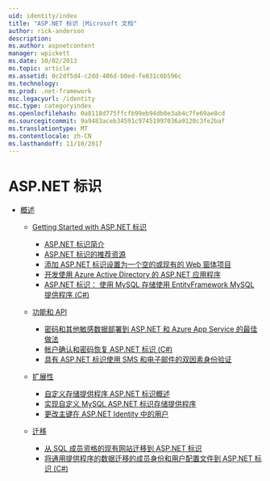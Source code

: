 ```yaml
---
uid: identity/index
title: "ASP.NET 标识 |Microsoft 文档"
author: rick-anderson
description: 
ms.author: aspnetcontent
manager: wpickett
ms.date: 10/02/2013
ms.topic: article
ms.assetid: 0c2df5d4-c2dd-486d-b0ed-fe831c6b596c
ms.technology: 
ms.prod: .net-framework
msc.legacyurl: /identity
msc.type: categoryindex
ms.openlocfilehash: 0a8118d775ffcfb99eb94db0e3ab4c7fe69ae8cd
ms.sourcegitcommit: 9a9483aceb34591c97451997036a9120c3fe2baf
ms.translationtype: MT
ms.contentlocale: zh-CN
ms.lasthandoff: 11/10/2017
---
```

<a name="aspnet-identity"></a>ASP.NET 标识
====================
- [概述](overview/index.md)

    - [Getting Started with ASP.NET 标识](overview/getting-started/index.md)

        - [ASP.NET 标识简介](overview/getting-started/introduction-to-aspnet-identity.md)
        - [ASP.NET 标识的推荐资源](overview/getting-started/aspnet-identity-recommended-resources.md)
        - [添加 ASP.NET 标识设置为一个空的或现有的 Web 窗体项目](overview/getting-started/adding-aspnet-identity-to-an-empty-or-existing-web-forms-project.md)
        - [开发使用 Azure Active Directory 的 ASP.NET 应用程序](overview/getting-started/developing-aspnet-apps-with-windows-azure-active-directory.md)
        - [ASP.NET 标识： 使用 MySQL 存储使用 EntityFramework MySQL 提供程序 (C#)](overview/getting-started/aspnet-identity-using-mysql-storage-with-an-entityframework-mysql-provider.md)
    - [功能和 API](overview/features-api/index.md)

        - [密码和其他敏感数据部署到 ASP.NET 和 Azure App Service 的最佳做法](overview/features-api/best-practices-for-deploying-passwords-and-other-sensitive-data-to-aspnet-and-azure.md)
        - [帐户确认和密码恢复 ASP.NET 标识 (C#)](overview/features-api/account-confirmation-and-password-recovery-with-aspnet-identity.md)
        - [具有 ASP.NET 标识使用 SMS 和电子邮件的双因素身份验证](overview/features-api/two-factor-authentication-using-sms-and-email-with-aspnet-identity.md)
    - [扩展性](overview/extensibility/index.md)

        - [自定义存储提供程序 ASP.NET 标识概述](overview/extensibility/overview-of-custom-storage-providers-for-aspnet-identity.md)
        - [实现自定义 MySQL ASP.NET 标识存储提供程序](overview/extensibility/implementing-a-custom-mysql-aspnet-identity-storage-provider.md)
        - [更改主键在 ASP.NET Identity 中的用户](overview/extensibility/change-primary-key-for-users-in-aspnet-identity.md)
    - [迁移](overview/migrations/index.md)

        - [从 SQL 成员资格的现有网站迁移到 ASP.NET 标识](overview/migrations/migrating-an-existing-website-from-sql-membership-to-aspnet-identity.md)
        - [将通用提供程序的数据迁移的成员身份和用户配置文件到 ASP.NET 标识 (C#)](overview/migrations/migrating-universal-provider-data-for-membership-and-user-profiles-to-aspnet-identity.md)
